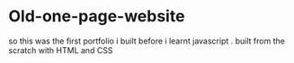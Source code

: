 # Old-one-page-website
so this was the first portfolio i built before i learnt javascript .
built from the scratch with HTML and CSS
